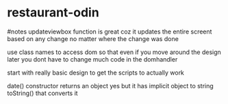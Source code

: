 # restaurant-odin

#notes
updateviewbox function is great coz it updates the entire screent based on any change no matter where the change was done

use class names to access dom so that even if you move around the design later you dont have to change much code in the domhandler

start with really basic design to get the scripts to actually work

date() constructor returns an object yes but it has implicit object to string toString() that converts it
